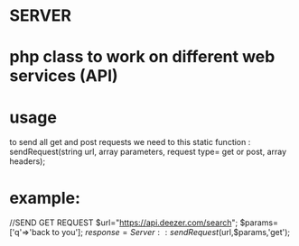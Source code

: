 # SERVER
# php class to work on different web services (API)

# usage
to send all get and post requests we need to this static function : sendRequest(string url, array parameters, request type= get or post, array headers);

 # example: 
 //SEND GET REQUEST
$url="https://api.deezer.com/search";
$params=['q'=>'back to you'];
$response=Server::sendRequest($url,$params,'get');
